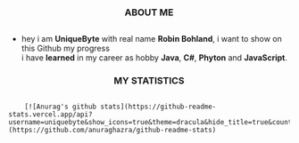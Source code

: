 ###  <p align="center">ABOUT ME</p>
##
 * hey i am **UniqueByte** with real name **Robin Bohland**,
i want to show on this Github my progress<br> i have **learned** in my career as hobby **Java**, **C#**, **Phyton** and **JavaScript**.</p></p>



### <p align="center">MY STATISTICS</p>
##
        [![Anurag's github stats](https://github-readme-stats.vercel.app/api?username=uniquebyte&show_icons=true&theme=dracula&hide_title=true&count_private=true&include_all_commits=true)](https://github.com/anuraghazra/github-readme-stats)
